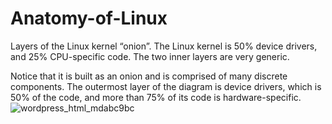 # Anatomy-of-Linux


Layers of the Linux kernel “onion”. The Linux kernel is 50% device drivers, and 25% CPU-specific code. The two inner layers are very generic.

Notice that it is built as an onion and is comprised of many discrete components. The outermost layer of the diagram is device drivers, which is 50% of the code, and more than 75% of its code is hardware-specific.
![wordpress_html_mdabc9bc](https://user-images.githubusercontent.com/20130001/82707957-c3accd80-9c9a-11ea-96e1-af6fa1023f17.png)

